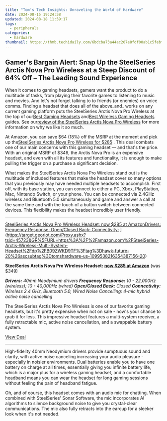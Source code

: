 ```yaml
---
title: "Tom's Tech Insights: Unraveling the World of Hardware"
date: 2024-08-15 19:24:58
updated: 2024-08-18 11:59:17
tags:
  - peripherals
categories:
  - hardware
thumbnail: https://thmb.techidaily.com/6bdcba73a44ac207e8fdf00ab1c5febff71a5d180b14959fd7d55488ff318cda.jpg
---
```


## Gamer's Bargain Alert: Snap Up the SteelSeries Arctis Nova Pro Wireless at a Steep Discount of 64% Off – The Leading Sound Experience

When it comes to gaming headsets, gamers want the product to do a multitude of tasks, from playing their favorite games to listening to music and movies. And let's not forget talking to to friends (or enemies) on voice comms. Finding a headset that does all of the above_and_ works on any current gaming platform puts the SteelSeries Arctis Nova Pro Wireless at the top of our[Best Gaming Headsets](https://tools.techidaily.com) and[Best Wireless Gaming Headsets](https://tools.techidaily.com) guides. See our[review of the SteelSeries Arctis Nova Pro Wireless](https://tools.techidaily.com) for more information on why we like it so much.

 At Amazon, you can save $64 (18%) off the MSRP at the moment and pick up the[SteelSeries Arctis Nova Pro Wireless for $285](<https://target.georiot.com/Proxy.ashx?tsid=45723&GR%5FURL=https%3A%2F%2Famazon.com%2FSteelSeries-Arctis-Wireless-Multi-System-Headset%2Fdp%2FB09ZWKD9TF%3Ftag%3Dhawk-future-20%26ascsubtag%3Dtomshardware-us-1458514110352131970-20>) . This deal combats one of our main concerns with this gaming headset — and that's the price. With an original MSRP of $349, the Arctis Nova Pro is an expensive headset, and even with all its features and functionality, it is enough to make pulling the trigger on a purchase a significant decision.

 What makes the SteelSeries Arctis Nova Pro Wireless stand out is the multitude of included features that make the headset cover so many options that you previously may have needed multiple headsets to accomplish. First off, with its base station, you can connect to either a PC, Xbox, PlayStation, Mac, Nintendo Switch, or your phone. You can be connected via 2.4GHz wireless and Bluetooth 5.0 simultaneously and game and answer a call at the same time and with the touch of a button switch between connected devices. This flexibility makes the headset incredibly user friendly.

---

[SteelSeries Arctis Nova Pro Wireless Headset:&nbsp;now $285 at AmazonDrivers:  Frequency Response: Open/Closed Back:  Connectivity:](https://cdn.mos.cms.futurecdn.net/KSJA9T2gDKqu5C8wXLidgD-200-100.jpg "SteelSeries Arctis Nova Pro Wireless Headset:&nbsp;now $285 at AmazonDrivers:  Frequency Response: Open/Closed Back:  Connectivity:") ](https://target.georiot.com/Proxy.ashx?tsid=45723&GR%5FURL=https%3A%2F%2Famazon.com%2FSteelSeries-Arctis-Wireless-Multi-System-Headset%2Fdp%2FB09ZWKD9TF%3Ftag%3Dhawk-future-20%26ascsubtag%3Dtomshardware-us-1099538216354387156-20)

**SteelSeries Arctis Nova Pro Wireless Headset:** [**now $285 at Amazon**](https://target.georiot.com/Proxy.ashx?tsid=45723&GR%5FURL=https%3A%2F%2Famazon.com%2FSteelSeries-Arctis-Wireless-Multi-System-Headset%2Fdp%2FB09ZWKD9TF%3Ftag%3Dhawk-future-20%26ascsubtag%3Dtomshardware-us-1250011226344724008-20) (was $349)  
  
_**Drivers:**_ _40mm Neodymium drivers_
 _**Frequency**_ _**Response:**_ _10 - 22,000Hz (wireless); 10 - 40,000Hz (wired)_
 _**Open/Closed Back:**_ _Closed_ _**Connectivity:**_   _Wireless 2.4 GHz, Bluetooth 5.0, Wired_
 _Noise Cancelling: 4-mic hybrid active noise cancelling_
  
 The SteelSeries Arctis Nova Pro Wireless is one of our favorite gaming headsets, but it's pretty expensive when not on sale - now's your chance to grab it for less. This impressive headset features a multi-system receiver, a fully retractable mic, active noise cancellation, and a swappable battery system.

[View Deal](https://target.georiot.com/Proxy.ashx?tsid=45723&GR%5FURL=https%3A%2F%2Famazon.com%2FSteelSeries-Arctis-Wireless-Multi-System-Headset%2Fdp%2FB09ZWKD9TF%3Ftag%3Dhawk-future-20%26ascsubtag%3Dtomshardware-us-1099538216354387156-20)

---

 High-fidelity 40mm Neodymium drivers provide sumptuous sound and clarity, with active noise canceling increasing your audio pleasure - especially in noisier environments. Dual batteries enable you to have one battery on charge at all times, essentially giving you infinite battery life, which is a major plus for a wireless gaming headset, and a comfortable headband means you can wear the headset for long gaming sessions without feeling the pain of headband fatigue.

 Oh, and of course, this headset comes with an audio mic for chatting. When combined with SteelSeries' Sonar Software, the mic incorporates AI algorithms to silence background noise to give you crystal-clear communications. The mic also fully retracts into the earcup for a sleeker look when it's not needed.

<ins class="adsbygoogle"
     style="display:block"
     data-ad-format="autorelaxed"
     data-ad-client="ca-pub-7571918770474297"
     data-ad-slot="1223367746"></ins>



<ins class="adsbygoogle"
     style="display:block"
     data-ad-client="ca-pub-7571918770474297"
     data-ad-slot="8358498916"
     data-ad-format="auto"
     data-full-width-responsive="true"></ins>
